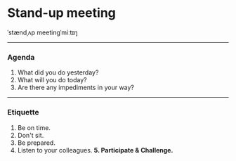 # Stand-up meeting 

ˈstændˌʌp meetingˈmiːtɪŋ

---

### Agenda

1. What did you do yesterday?
2. What will you do today?
3. Are there any impediments in your way?

---

### Etiquette

1. Be on time.
2. Don't sit.
3. Be prepared.
4. Listen to your colleagues.
**5. Participate & Challenge.**